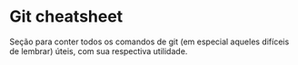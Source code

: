 # Git cheatsheet

Seção para conter todos os comandos de git (em especial aqueles difíceis de lembrar) úteis, com sua respectiva utilidade.
